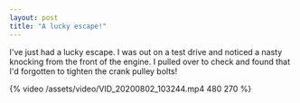```yaml
---
layout: post
title: "A lucky escape!"
---
```


I've just had a lucky escape. I was out on a test drive and noticed a nasty knocking from the front of the engine. I pulled over to check and found that I'd forgotten to tighten the crank pulley bolts!

{% video /assets/video/VID_20200802_103244.mp4 480 270 %}

